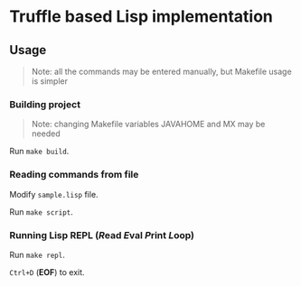 # Truffle based Lisp implementation

## Usage

> Note: all the commands may be entered manually, but Makefile usage is simpler

### Building project

> Note: changing Makefile variables JAVAHOME and MX may be needed

Run `make build`.

### Reading commands from file

Modify `sample.lisp` file.

Run `make script`.

### Running Lisp REPL (*R*ead *E*val *P*rint *L*oop)

Run `make repl`.

`Ctrl+D` (**EOF**) to exit.
